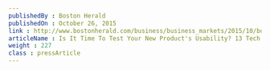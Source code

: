 ```yaml
---
publishedBy : Boston Herald
publishedOn : October 26, 2015
link : http://www.bostonherald.com/business/business_markets/2015/10/booting_up_take_bitcoin_tech_to_the_bank
articleName : Is It Time To Test Your New Product's Usability? 13 Tech Experts Weigh In
weight : 227 
class : pressArticle
---
```

